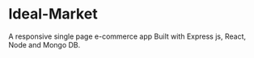 # Ideal-Market
A responsive single page e-commerce app
Built with Express js, React, Node and Mongo DB.
